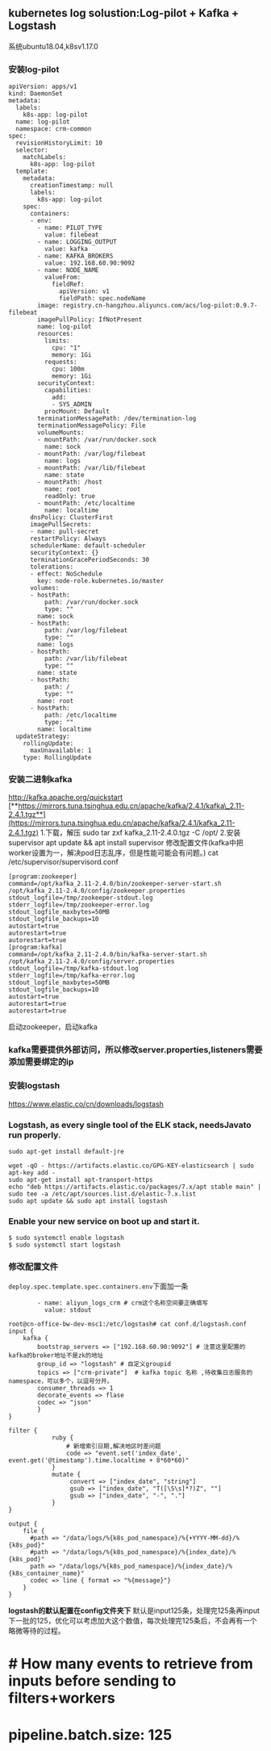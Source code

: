 ## kubernetes log solustion:Log-pilot + Kafka + Logstash
系统ubuntu18.04,k8sv1.17.0
### **安装log-pilot**
```
apiVersion: apps/v1
kind: DaemonSet
metadata:
  labels:
    k8s-app: log-pilot
  name: log-pilot
  namespace: crm-common
spec:
  revisionHistoryLimit: 10
  selector:
    matchLabels:
      k8s-app: log-pilot
  template:
    metadata:
      creationTimestamp: null
      labels:
        k8s-app: log-pilot
    spec:
      containers:
      - env:
        - name: PILOT_TYPE
          value: filebeat
        - name: LOGGING_OUTPUT
          value: kafka
        - name: KAFKA_BROKERS
          value: 192.168.60.90:9092
        - name: NODE_NAME
          valueFrom:
            fieldRef:
              apiVersion: v1
              fieldPath: spec.nodeName
        image: registry.cn-hangzhou.aliyuncs.com/acs/log-pilot:0.9.7-filebeat
        imagePullPolicy: IfNotPresent
        name: log-pilot
        resources:
          limits:
            cpu: "1"
            memory: 1Gi
          requests:
            cpu: 100m
            memory: 1Gi
        securityContext:
          capabilities:
            add:
            - SYS_ADMIN
          procMount: Default
        terminationMessagePath: /dev/termination-log
        terminationMessagePolicy: File
        volumeMounts:
        - mountPath: /var/run/docker.sock
          name: sock
        - mountPath: /var/log/filebeat
          name: logs
        - mountPath: /var/lib/filebeat
          name: state
        - mountPath: /host
          name: root
          readOnly: true
        - mountPath: /etc/localtime
          name: localtime
      dnsPolicy: ClusterFirst
      imagePullSecrets:
      - name: pull-secret
      restartPolicy: Always
      schedulerName: default-scheduler
      securityContext: {}
      terminationGracePeriodSeconds: 30
      tolerations:
      - effect: NoSchedule
        key: node-role.kubernetes.io/master
      volumes:
      - hostPath:
          path: /var/run/docker.sock
          type: ""
        name: sock
      - hostPath:
          path: /var/log/filebeat
          type: ""
        name: logs
      - hostPath:
          path: /var/lib/filebeat
          type: ""
        name: state
      - hostPath:
          path: /
          type: ""
        name: root
      - hostPath:
          path: /etc/localtime
          type: ""
        name: localtime
  updateStrategy:
    rollingUpdate:
      maxUnavailable: 1
    type: RollingUpdate
```
### **安装二进制kafka**
http://kafka.apache.org/quickstart
[**https://mirrors.tuna.tsinghua.edu.cn/apache/kafka/2.4.1/kafka\_2.11-2.4.1.tgz**](https://mirrors.tuna.tsinghua.edu.cn/apache/kafka/2.4.1/kafka_2.11-2.4.1.tgz)
1.下载，解压
sudo tar zxf kafka_2.11-2.4.0.tgz -C /opt/
2.安装supervisor
apt update && apt install supervisor
修改配置文件(kafka中把worker设置为一，解决pod日志乱序，但是性能可能会有问题。)
cat /etc/supervisor/supervisord.conf
```
[program:zookeeper]
command=/opt/kafka_2.11-2.4.0/bin/zookeeper-server-start.sh /opt/kafka_2.11-2.4.0/config/zookeeper.properties
stdout_logfile=/tmp/zookeeper-stdout.log
stderr_logfile=/tmp/zookeeper-error.log
stdout_logfile_maxbytes=50MB
stdout_logfile_backups=10
autostart=true
autorestart=true
autorestart=true
[program:kafka]
command=/opt/kafka_2.11-2.4.0/bin/kafka-server-start.sh /opt/kafka_2.11-2.4.0/config/server.properties
stdout_logfile=/tmp/kafka-stdout.log
stderr_logfile=/tmp/kafka-error.log
stdout_logfile_maxbytes=50MB
stdout_logfile_backups=10
autostart=true
autorestart=true
autorestart=true
```
启动zookeeper，启动kafka
### kafka需要提供外部访问，所以修改server.properties,listeners需要添加需要绑定的ip
### **安装logstash**
https://www.elastic.co/cn/downloads/logstash
### Logstash, as every single tool of the ELK stack, needs**Java**to run properly.
`sudo apt-get install default-jre`
```
wget -qO - https://artifacts.elastic.co/GPG-KEY-elasticsearch | sudo apt-key add -
sudo apt-get install apt-transport-https
echo "deb https://artifacts.elastic.co/packages/7.x/apt stable main" | sudo tee -a /etc/apt/sources.list.d/elastic-7.x.list
sudo apt update && sudo apt install logstash
```
### **Enable your new service** on boot up and start it.

~~~
$ sudo systemctl enable logstash
$ sudo systemctl start logstash
~~~
### 修改配置文件
`deploy.spec.template.spec.containers.env`下面加一条
```
        - name: aliyun_logs_crm # crm这个名称空间要正确填写
          value: stdout
```
```
root@cn-office-bw-dev-msc1:/etc/logstash# cat conf.d/logstash.conf 
input {   
    kafka {
        bootstrap_servers => ["192.168.60.90:9092"] # 注意这里配置的kafka的broker地址不是zk的地址
        group_id => "logstash" # 自定义groupid 
        topics => ["crm-private"]  # kafka topic 名称 ,待收集日志服务的namespace，可以多个，以逗号分开。
        consumer_threads => 1 
        decorate_events => flase
        codec => "json"
        }
}

filter { 
            ruby {
                # 新增索引日期,解决地区时差问题
                code => "event.set('index_date', event.get('@timestamp').time.localtime + 8*60*60)"
            }
            mutate {
                 convert => ["index_date", "string"]
                 gsub => ["index_date", "T([\S\s]*?)Z", ""]
                 gsub => ["index_date", "-", "."]
            }
}

output {
    file {
      #path => "/data/logs/%{k8s_pod_namespace}/%{+YYYY-MM-dd}/%{k8s_pod}"
      #path => "/data/logs/%{k8s_pod_namespace}/%{index_date}/%{k8s_pod}"
      path => "/data/logs/%{k8s_pod_namespace}/%{index_date}/%{k8s_container_name}"
      codec => line { format => "%{message}"}
    }
}
```
**logstash的默认配置在config文件夹下**
默认是input125条，处理完125条再input下一批的125，优化可以考虑加大这个数值，每次处理完125条后，不会再有一个略微等待的过程。
#   # How many events to retrieve from inputs before sending to filters+workers
#   pipeline.batch.size: 125
